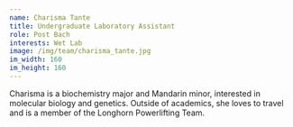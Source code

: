 ```yaml
---
name: Charisma Tante
title: Undergraduate Laboratory Assistant
role: Post Bach
interests: Wet Lab
image: /img/team/charisma_tante.jpg
im_width: 160
im_height: 160
---
```

Charisma is a biochemistry major and Mandarin minor, interested in molecular biology and genetics. Outside of academics, she loves to travel and is a member of the Longhorn Powerlifting Team.
